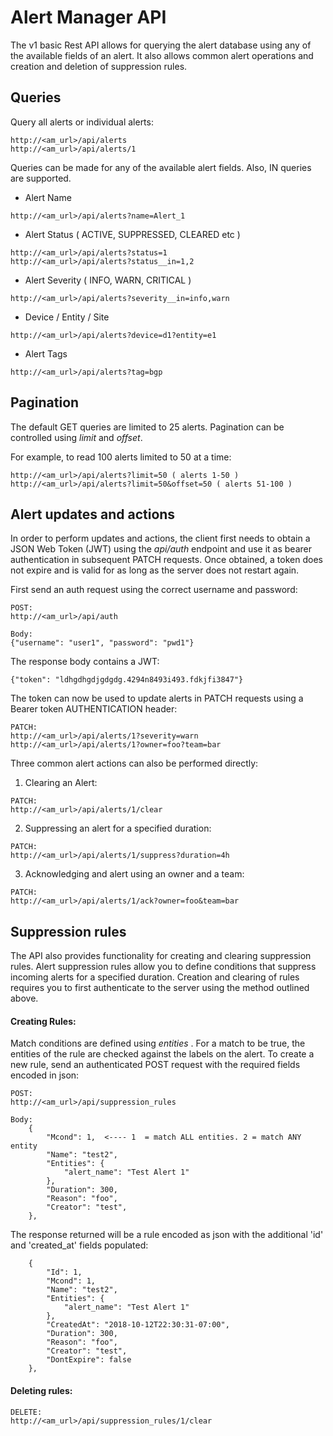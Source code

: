 # Alert Manager API

The v1 basic Rest API allows for querying the alert database using any of the available fields of an alert. It also allows common alert operations and creation and deletion of suppression rules.

## Queries

Query all alerts or individual alerts:
```
http://<am_url>/api/alerts
http://<am_url>/api/alerts/1
```

Queries can be made for any of the available alert fields. Also, IN queries are supported.
- Alert Name
```
http://<am_url>/api/alerts?name=Alert_1
```

- Alert Status ( ACTIVE, SUPPRESSED, CLEARED etc )
```
http://<am_url>/api/alerts?status=1
http://<am_url>/api/alerts?status__in=1,2
```

- Alert Severity ( INFO, WARN, CRITICAL )
```
http://<am_url>/api/alerts?severity__in=info,warn
```
- Device / Entity / Site
```
http://<am_url>/api/alerts?device=d1?entity=e1
```

- Alert Tags
```
http://<am_url>/api/alerts?tag=bgp
```

## Pagination
The default GET queries are limited to 25 alerts. Pagination can be controlled using *limit* and *offset*.

For example, to read 100 alerts limited to 50 at a time:
```
http://<am_url>/api/alerts?limit=50 ( alerts 1-50 )
http://<am_url>/api/alerts?limit=50&offset=50 ( alerts 51-100 )
```

## Alert updates and actions
In order to perform updates and actions, the client first needs to obtain a JSON Web Token (JWT) using the *api/auth* endpoint and use it as bearer authentication in subsequent PATCH requests. Once obtained, a token does not expire and is valid for as long as the server does not restart again. 

First send an auth request using the correct username and password:
```
POST:
http://<am_url>/api/auth

Body:
{"username": "user1", "password": "pwd1"}
```

The response body contains a JWT:
```
{"token": "ldhgdhgdjgdgdg.4294n8493i493.fdkjfi3847"}
```

The token can now be used to update alerts in PATCH requests using a Bearer token AUTHENTICATION header:

```
PATCH:
http://<am_url>/api/alerts/1?severity=warn
http://<am_url>/api/alerts/1?owner=foo?team=bar
```

Three common alert actions can also be performed directly:
1. Clearing an Alert:
```
PATCH:
http://<am_url>/api/alerts/1/clear
```

2. Suppressing an alert for a specified duration:
```
PATCH:
http://<am_url>/api/alerts/1/suppress?duration=4h
```

3. Acknowledging and alert using an owner and a team:
```
PATCH:
http://<am_url>/api/alerts/1/ack?owner=foo&team=bar
```


## Suppression rules
The API also provides functionality for creating and clearing suppression rules. Alert suppression rules allow you to define conditions that suppress incoming alerts for a specified duration. Creation and clearing of rules requires you to first authenticate to the server using the method outlined above.

#### Creating Rules:
Match conditions are defined using *entities* . For a match to be true, the entities of the rule are checked against the labels on the alert. To create a new rule, send an authenticated POST request with the required fields encoded in json:
```
POST:
http://<am_url>/api/suppression_rules

Body:
    {
        "Mcond": 1,  <---- 1  = match ALL entities. 2 = match ANY entity
        "Name": "test2",
        "Entities": {
            "alert_name": "Test Alert 1"
        },
        "Duration": 300,
        "Reason": "foo",
        "Creator": "test",
    },
```

The response returned will be a rule encoded as json with the additional 'id' and 'created_at' fields populated:

```
    {
        "Id": 1,
        "Mcond": 1,
        "Name": "test2",
        "Entities": {
            "alert_name": "Test Alert 1"
        },
        "CreatedAt": "2018-10-12T22:30:31-07:00",
        "Duration": 300,
        "Reason": "foo",
        "Creator": "test",
        "DontExpire": false
    },
```


#### Deleting rules:
```
DELETE:
http://<am_url>/api/suppression_rules/1/clear
```
